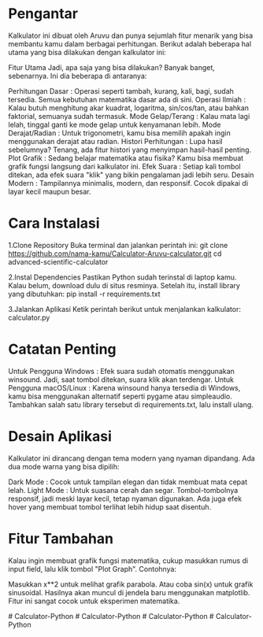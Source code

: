 # Pengantar

Kalkulator ini dibuat oleh Aruvu dan punya sejumlah fitur menarik yang bisa membantu kamu dalam berbagai perhitungan. Berikut adalah beberapa hal utama yang bisa dilakukan dengan kalkulator ini:

Fitur Utama
Jadi, apa saja yang bisa dilakukan? Banyak banget, sebenarnya. Ini dia beberapa di antaranya:

Perhitungan Dasar : Operasi seperti tambah, kurang, kali, bagi, sudah tersedia. Semua kebutuhan matematika dasar ada di sini.
Operasi Ilmiah : Kalau butuh menghitung akar kuadrat, logaritma, sin/cos/tan, atau bahkan faktorial, semuanya sudah termasuk.
Mode Gelap/Terang : Kalau mata lagi lelah, tinggal ganti ke mode gelap untuk kenyamanan lebih.
Mode Derajat/Radian : Untuk trigonometri, kamu bisa memilih apakah ingin menggunakan derajat atau radian.
Histori Perhitungan : Lupa hasil sebelumnya? Tenang, ada fitur histori yang menyimpan hasil-hasil penting.
Plot Grafik : Sedang belajar matematika atau fisika? Kamu bisa membuat grafik fungsi langsung dari kalkulator ini.
Efek Suara : Setiap kali tombol ditekan, ada efek suara "klik" yang bikin pengalaman jadi lebih seru.
Desain Modern : Tampilannya minimalis, modern, dan responsif. Cocok dipakai di layar kecil maupun besar.

# Cara Instalasi

1.Clone Repository
Buka terminal dan jalankan perintah ini:
git clone https://github.com/nama-kamu/Calculator-Aruvu-calculator.git
cd advanced-scientific-calculator

2.Instal Dependencies
Pastikan Python sudah terinstal di laptop kamu. Kalau belum, download dulu di situs resminya. Setelah itu, install library yang dibutuhkan:
pip install -r requirements.txt

3.Jalankan Aplikasi
Ketik perintah berikut untuk menjalankan kalkulator:
calculator.py

# Catatan Penting
Untuk Pengguna Windows : Efek suara sudah otomatis menggunakan winsound. Jadi, saat tombol ditekan, suara klik akan terdengar.
Untuk Pengguna macOS/Linux : Karena winsound hanya tersedia di Windows, kamu bisa menggunakan alternatif seperti pygame atau simpleaudio. Tambahkan salah satu library tersebut di requirements.txt, lalu install ulang.

# Desain Aplikasi
Kalkulator ini dirancang dengan tema modern yang nyaman dipandang. Ada dua mode warna yang bisa dipilih:

Dark Mode : Cocok untuk tampilan elegan dan tidak membuat mata cepat lelah.
Light Mode : Untuk suasana cerah dan segar.
Tombol-tombolnya responsif, jadi meski layar kecil, tetap nyaman digunakan. Ada juga efek hover yang membuat tombol terlihat lebih hidup saat disentuh.

# Fitur Tambahan 
Kalau ingin membuat grafik fungsi matematika, cukup masukkan rumus di input field, lalu klik tombol "Plot Graph". Contohnya:

Masukkan x**2 untuk melihat grafik parabola.
Atau coba sin(x) untuk grafik sinusoidal.
Hasilnya akan muncul di jendela baru menggunakan matplotlib. Fitur ini sangat cocok untuk eksperimen matematika.

#   C a l c u l a t o r - P y t h o n  
 #   C a l c u l a t o r - P y t h o n  
 #   C a l c u l a t o r - P y t h o n  
 #   C a l c u l a t o r - P y t h o n  
 